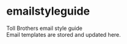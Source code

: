 # emailstyleguide
Toll Brothers email style guide<br/>
Email templates are stored and updated here.

